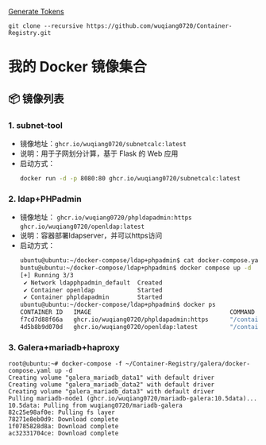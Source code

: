 [Generate Tokens](https://github.com/settings/tokens/)

`git clone --recursive https://github.com/wuqiang0720/Container-Registry.git`
# 我的 Docker 镜像集合

## 📦 镜像列表

### 1. subnet-tool
- 镜像地址：`ghcr.io/wuqiang0720/subnetcalc:latest`
- 说明：用于子网划分计算，基于 Flask 的 Web 应用
- 启动方式：
  ```bash
  docker run -d -p 8080:80 ghcr.io/wuqiang0720/subnetcalc:latest

### 2. ldap+PHPadmin 
- 镜像地址：
    `ghcr.io/wuqiang0720/phpldapadmin:https`
    `ghcr.io/wuqiang0720/openldap:latest`
- 说明：容器部署ldapserver，并可以https访问
- 启动方式：
  ```bash
  ubuntu@ubuntu:~/docker-compose/ldap+phpadmin$ cat docker-compose.yaml
  buntu@ubuntu:~/docker-compose/ldap+phpadmin$ docker compose up -d
  [+] Running 3/3
   ✔ Network ldapphpadmin_default  Created                                                                                                                        0.0s
   ✔ Container openldap            Started                                                                                                                        0.3s
   ✔ Container phpldapadmin        Started                                                                                                                        0.5s
  ubuntu@ubuntu:~/docker-compose/ldap+phpadmin$ docker ps
  CONTAINER ID   IMAGE                                       COMMAND                  CREATED          STATUS          PORTS                                                                                NAMES
  f7cd7d88f66a   ghcr.io/wuqiang0720/phpldapadmin:https      "/container/tool/run"    4 seconds ago    Up 3 seconds    0.0.0.0:8080->80/tcp, [::]:8080->80/tcp, 0.0.0.0:6443->443/tcp, [::]:6443->443/tcp   phpldapadmin
  4d5b8b9d070d   ghcr.io/wuqiang0720/openldap:latest         "/container/tool/run"    4 seconds ago    Up 3 seconds    0.0.0.0:389->389/tcp, [::]:389->389/tcp, 0.0.0.0:636->636/tcp, [::]:636->636/tcp     openldap
  ```
### 3. Galera+mariadb+haproxy
```
root@ubuntu:~# docker-compose -f ~/Container-Registry/galera/docker-compose.yaml up -d
Creating volume "galera_mariadb_data1" with default driver
Creating volume "galera_mariadb_data2" with default driver
Creating volume "galera_mariadb_data3" with default driver
Pulling mariadb-node1 (ghcr.io/wuqiang0720/mariadb-galera:10.5data)...
10.5data: Pulling from wuqiang0720/mariadb-galera
82c25e98af0e: Pulling fs layer
78271e8eb0d9: Download complete
1f0785828d8a: Download complete
ac32331704ce: Download complete
```    
